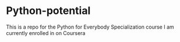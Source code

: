 # Python-potential
This is a repo for the Python for Everybody Specialization course I am currently enrolled in on Coursera
